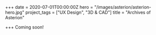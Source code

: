 +++
date = 2020-07-01T00:00:00Z
hero = "/images/asterion/asterion-hero.jpg"
project_tags = ["UX Design", "3D & CAD"]
title = "Archives of Asterion"

+++
Coming soon!